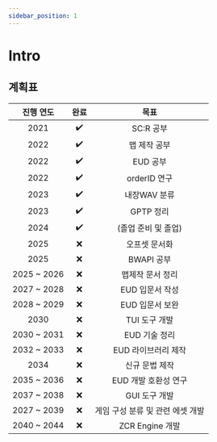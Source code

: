 ```yaml
---
sidebar_position: 1
---
```

# Intro
## 계획표
| 진행 연도 | 완료  | 목표  |
| :---: | :-: | :-: |
|2021|:heavy_check_mark:|SC:R 공부
|2022|:heavy_check_mark:|맵 제작 공부
|2022|:heavy_check_mark:|EUD 공부
|2022|:heavy_check_mark:|orderID 연구
|2023|:heavy_check_mark:|내장WAV 분류
|2023|:heavy_check_mark:|GPTP 정리
|2024|:heavy_check_mark:|(졸업 준비 및 졸업)
|2025|:x:|오프셋 문서화
|2025|:x:|BWAPI 공부
|2025 ~ 2026|:x:|맵제작 문서 정리
|2027 ~ 2028|:x:|EUD 입문서 작성
|2028 ~ 2029|:x:|EUD 입문서 보완
|2030|:x:|TUI 도구 개발
|2030 ~ 2031|:x:|EUD 기술 정리
|2032 ~ 2033|:x:|EUD 라이브러리 제작
|2034|:x:|신규 문법 제작
|2035 ~ 2036|:x:|EUD 개발 호환성 연구
|2037 ~ 2038|:x:|GUI 도구 개발
|2027 ~ 2039|:x:|게임 구성 분류 및 관련 에셋 개발
|2040 ~ 2044|:x:|ZCR Engine 개발

